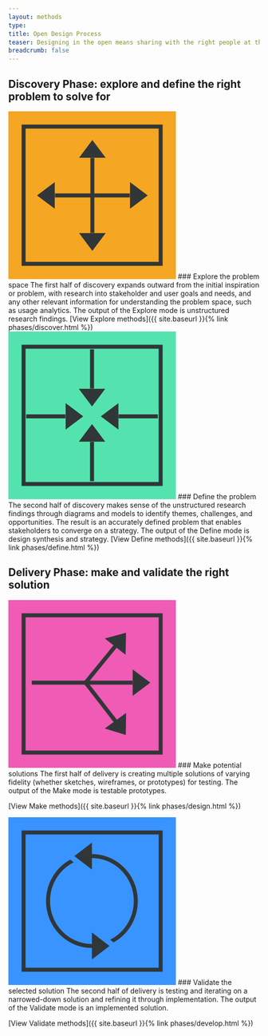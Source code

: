 ```yaml
---
layout: methods
type:
title: Open Design Process
teaser: Designing in the open means sharing with the right people at the right time – early and often. While this is a process, it’s more of a guiding framework because design is both nonlinear and iterative.
breadcrumb: false
---
```


## Discovery Phase: explore and define the right problem to solve for

<img alt="Explore icon" src="/img/process/explore.svg" class="thumb"/>
### Explore the problem space
The first half of discovery expands outward from the initial inspiration or problem, with research into stakeholder and user goals and needs, and any other relevant information for understanding the problem space, such as usage analytics. The output of the Explore mode is unstructured research findings.
<span class="phase-link">
  [View Explore methods]({{ site.baseurl }}{% link phases/discover.html %})
</span>

<img src="/img/process/define.svg" alt="define icon" class="thumb"/>
### Define the problem
The second half of discovery makes sense of the unstructured research findings through diagrams and models to identify themes, challenges, and opportunities. The result is an accurately defined problem that enables stakeholders to converge on a strategy. The output of the Define mode is design synthesis and strategy.
<span class="phase-link">
  [View Define methods]({{ site.baseurl }}{% link phases/define.html %})
</span>

## Delivery Phase: make and validate the right solution

<img src="/img/process/make.svg" alt="make icon" class="thumb"/>
### Make potential solutions
The first half of delivery is creating multiple solutions of varying fidelity (whether sketches, wireframes, or prototypes) for testing. The output of the Make mode is testable prototypes.

[View Make methods]({{ site.baseurl }}{% link phases/design.html %})

<img src="/img/process/validate.svg" alt="validate icon" class="thumb"/>
### Validate the selected solution
The second half of delivery is testing and iterating on a narrowed-down solution and refining it through implementation. The output of the Validate mode is an implemented solution.

[View Validate methods]({{ site.baseurl }}{% link phases/develop.html %})